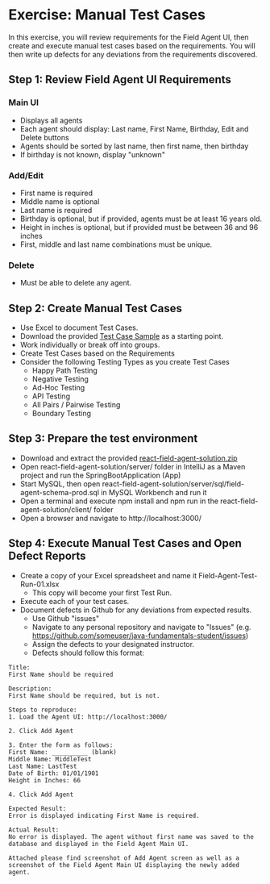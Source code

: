 # Exercise: Manual Test Cases

In this exercise, you will review requirements for the Field Agent UI, then create and execute manual test cases based on the requirements. You will then write up defects for any deviations from the requirements discovered. 

## Step 1: Review Field Agent UI Requirements
### Main UI
- Displays all agents
- Each agent should display: Last name, First Name, Birthday, Edit and Delete buttons
- Agents should be sorted by last name, then first name, then birthday
- If birthday is not known, display "unknown"

### Add/Edit
- First name is required
- Middle name is optional
- Last name is required
- Birthday is optional, but if provided, agents must be at least 16 years old.
- Height in inches is optional, but if provided must be between 36 and 96 inches
- First, middle and last name combinations must be unique.

### Delete
- Must be able to delete any agent.

## Step 2: Create Manual Test Cases
- Use Excel to document Test Cases.
- Download the provided [Test Case Sample](../assets/TestCaseSample.xlsx) as a starting point.
- Work individually or break off into groups. 
- Create Test Cases based on the Requirements
- Consider the following Testing Types as you create Test Cases
  - Happy Path Testing
  - Negative Testing
  - Ad-Hoc Testing
  - API Testing
  - All Pairs / Pairwise Testing
  - Boundary Testing

## Step 3: Prepare the test environment
- Download and extract the provided [react-field-agent-solution.zip](../assets/react-field-agent-solution.zip)
- Open react-field-agent-solution/server/ folder in IntelliJ as a Maven project and run the SpringBootApplication (App)
- Start MySQL, then open react-field-agent-solution/server/sql/field-agent-schema-prod.sql in MySQL Workbench and run it
- Open a terminal and execute npm install and npm run in the react-field-agent-solution/client/ folder
- Open a browser and navigate to http://localhost:3000/

## Step 4: Execute Manual Test Cases and Open Defect Reports
- Create a copy of your Excel spreadsheet and name it Field-Agent-Test-Run-01.xlsx
  - This copy will become your first Test Run.
- Execute each of your test cases.
- Document defects in Github for any deviations from expected results.
  - Use Github "issues"
  - Navigate to any personal repository and navigate to "Issues" (e.g. https://github.com/someuser/java-fundamentals-student/issues)
  - Assign the defects to your designated instructor.
  - Defects should follow this format:

```
Title: 
First Name should be required

Description:
First Name should be required, but is not.

Steps to reproduce:
1. Load the Agent UI: http://localhost:3000/

2. Click Add Agent

3. Enter the form as follows:
First Name: __________ (blank)
Middle Name: MiddleTest
Last Name: LastTest
Date of Birth: 01/01/1901
Height in Inches: 66

4. Click Add Agent

Expected Result:
Error is displayed indicating First Name is required.

Actual Result:
No error is displayed. The agent without first name was saved to the database and displayed in the Field Agent Main UI.

Attached please find screenshot of Add Agent screen as well as a screenshot of the Field Agent Main UI displaying the newly added agent.
```

